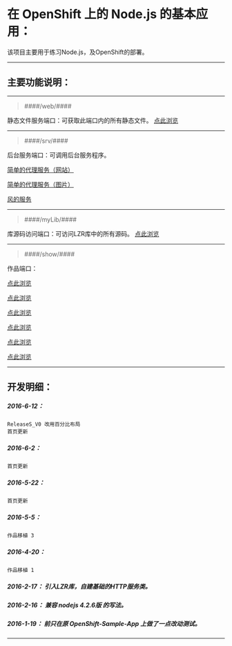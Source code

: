 在 OpenShift 上的 Node.js 的基本应用：
===========

该项目主要用于练习Node.js，及OpenShift的部署。

*****

主要功能说明：
---------------------

*****

>####/web/####
>
静态文件服务端口：可获取此端口内的所有静态文件。 [点此浏览](http://www.jiangzi.cf/web/index.html)

*****

>####/srv/####
>
后台服务端口：可调用后台服务程序。 
>
[简单的代理服务（网站）](http://www.jiangzi.cf/srv/proxy?url=http://love.163.com)
>
[简单的代理服务（图片）](http://www.jiangzi.cf/srv/proxy?url=http://cache1.arcgisonline.cn/arcgis/rest/services/ChinaOnlineCommunity/MapServer/tile/4/7/13)
>
[风的服务](http://www.jiangzi.cf/srv/wind?rowNo=40&columnNo=30&lonmin=50.5&latmin=-4&lonmax=161.5&latmax=58&cTime=2015-07-07%2004)

*****

>####/myLib/####
>
库源码访问端口：可访问LZR库中的所有源码。 [点此浏览](http://www.jiangzi.cf/myLib/LZR/NodeJs.js)

*****

>####/show/####
>
作品端口：
>
[点此浏览](http://www.jiangzi.cf/show/CandS/V1/index.html)
>
[点此浏览](http://www.jiangzi.cf/show/OrbitS/V0/index.html)
>
[点此浏览](http://www.jiangzi.cf/show/RegS/V0/index.html)
>
[点此浏览](http://www.jiangzi.cf/show/RegS/V2/index.html)
>
[点此浏览](http://www.jiangzi.cf/show/ReleaseS/V0/index.html)
>
[点此浏览](http://www.jiangzi.cf/show/ReleaseS/V1/index.html)

*****

开发明细：
-------------------------------------------------------------------

##### 2016-6-12：
	ReleaseS_V0 改用百分比布局
	首页更新

##### 2016-6-2：
	首页更新

##### 2016-5-22：
	首页更新

##### 2016-5-5：
	作品移植 3

##### 2016-4-20：
	作品移植 1

##### 2016-2-17： 引入LZR库，自建基础的HTTP服务类。

##### 2016-2-16： 兼容 nodejs 4.2.6版 的写法。

##### 2016-1-19： 前只在原 OpenShift-Sample-App 上做了一点改动测试。

*****

